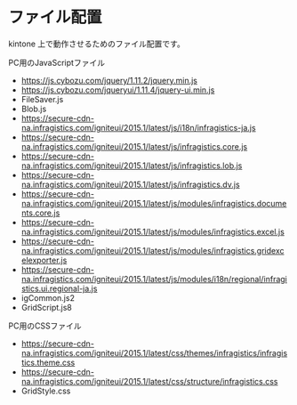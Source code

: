 # ファイル配置

kintone 上で動作させるためのファイル配置です。

PC用のJavaScriptファイル
- https://js.cybozu.com/jquery/1.11.2/jquery.min.js
- https://js.cybozu.com/jqueryui/1.11.4/jquery-ui.min.js
- FileSaver.js
- Blob.js
- https://secure-cdn-na.infragistics.com/igniteui/2015.1/latest/js/i18n/infragistics-ja.js
- https://secure-cdn-na.infragistics.com/igniteui/2015.1/latest/js/infragistics.core.js
- https://secure-cdn-na.infragistics.com/igniteui/2015.1/latest/js/infragistics.lob.js
- https://secure-cdn-na.infragistics.com/igniteui/2015.1/latest/js/infragistics.dv.js
- https://secure-cdn-na.infragistics.com/igniteui/2015.1/latest/js/modules/infragistics.documents.core.js
- https://secure-cdn-na.infragistics.com/igniteui/2015.1/latest/js/modules/infragistics.excel.js
- https://secure-cdn-na.infragistics.com/igniteui/2015.1/latest/js/modules/infragistics.gridexcelexporter.js
- https://secure-cdn-na.infragistics.com/igniteui/2015.1/latest/js/modules/i18n/regional/infragistics.ui.regional-ja.js
- igCommon.js2
- GridScript.js8


PC用のCSSファイル
- https://secure-cdn-na.infragistics.com/igniteui/2015.1/latest/css/themes/infragistics/infragistics.theme.css
- https://secure-cdn-na.infragistics.com/igniteui/2015.1/latest/css/structure/infragistics.css
- GridStyle.css